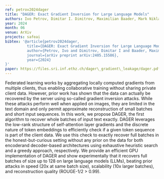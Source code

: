 ```yaml
---
ref: petrov2024dager
title: "DAGER: Exact Gradient Inversion for Large Language Models"
authors: Ivo Petrov, Dimitar I. Dimitrov, Maximilian Baader, Mark Niklas Müller, Martin Vechev
year: 2024
month: 06
venue: ArXiv
projects: safeai
bibtex: '@article{petrov2024dager,
  		  title={DAGER: Exact Gradient Inversion for Large Language Models},
  		  author={Petrov, Ivo and Dimitrov, Dimitar I and Baader, Maximilian and M{\"u}ller, Mark Niklas and Vechev, Martin},
  		  journal={arXiv preprint arXiv:2405.15586},
  		  year={2024}
}'
paper: https://files.sri.inf.ethz.ch/dager\_gradient\_leakage/dager.pdf
---
```

Federated learning works by aggregating locally computed gradients from multiple clients, thus enabling collaborative training without sharing private client data. However, prior work has shown that the data can actually be recovered by the server using so-called gradient inversion attacks. While these attacks perform well when applied on images, they are limited in the text domain and only permit approximate reconstruction of small batches and short input sequences. In this work, we propose DAGER, the first algorithm to recover whole batches of input text exactly. DAGER leverages the low-rank structure of self-attention layer gradients and the discrete nature of token embeddings to efficiently check if a given token sequence is part of the client data. We use this check to exactly recover full batches in the honest-but-curious setting without any prior on the data for both encoderand decoder-based architectures using exhaustive heuristic search and a greedy approach, respectively. We provide an efficient GPU implementation of DAGER and show experimentally that it recovers full batches of size up to 128 on large language models (LLMs), beating prior attacks in speed (20x at same batch size), scalability (10x larger batches), and reconstruction quality (ROUGE-1/2 > 0.99).
